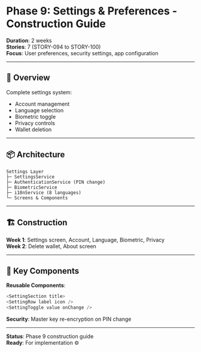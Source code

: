 # Phase 9: Settings & Preferences - Construction Guide

**Duration**: 2 weeks  
**Stories**: 7 (STORY-094 to STORY-100)  
**Focus**: User preferences, security settings, app configuration

---

## 🎯 Overview

Complete settings system:
- Account management
- Language selection
- Biometric toggle
- Privacy controls
- Wallet deletion

---

## 📦 Architecture

```
Settings Layer
├─ SettingsService
├─ AuthenticationService (PIN change)
├─ BiometricService
├─ i18nService (8 languages)
└─ Screens & Components
```

---

## 🏗️ Construction

**Week 1**: Settings screen, Account, Language, Biometric, Privacy  
**Week 2**: Delete wallet, About screen

---

## 🔧 Key Components

**Reusable Components**:
```typescript
<SettingSection title>
<SettingRow label icon />
<SettingToggle value onChange />
```

**Security**: Master key re-encryption on PIN change

---

**Status**: Phase 9 construction guide  
**Ready**: For implementation ⚙️

